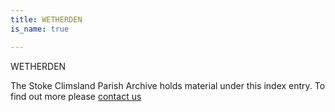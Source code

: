 ```yaml
---
title: WETHERDEN
is_name: true

---
```


WETHERDEN


The Stoke Climsland Parish Archive holds material under this index entry. To find out more please [contact us](/contact/)
